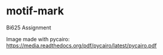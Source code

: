 # motif-mark
Bi625 Assignment


Image made with pycairo: https://media.readthedocs.org/pdf/pycairo/latest/pycairo.pdf
